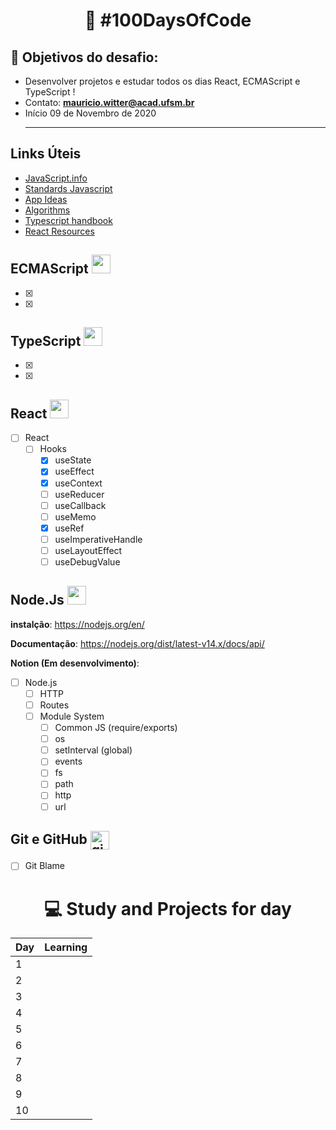 
<h1 align="center">
   🚀 #100DaysOfCode
</h1>

## 🎯 Objetivos do desafio: 
- Desenvolver projetos e estudar todos os dias React, ECMAScript e TypeScript !
- Contato:  **mauricio.witter@acad.ufsm.br** <br>
- Início 09 de Novembro de 2020 <hr>

## Links Úteis

- [JavaScript.info](https://javascript.info/)
- [Standards Javascript](https://standardjs.com/rules.html)
- [App Ideas](https://github.com/florinpop17/app-ideas)
- [Algorithms](https://github.com/trekhleb/javascript-algorithms)
- [Typescript handbook](https://jorgedacostaza.gitbook.io/typescript-pt/project/compilation-context/tsconfig)
- [React Resources](https://reactresources.com/)

## ECMAScript <img src="https://img.icons8.com/color/144/000000/javascript.png" width="30"/>
- [x] 
- [x] 

## TypeScript <img src="https://img.icons8.com/color/144/000000/typescript.png" width="30"/>
- [x] 
- [x] 

## React <img src="https://img.icons8.com/nolan/128/react-native.png" width="30"/>

- [ ] React
   - [ ] Hooks
      - [x] useState
      - [x] useEffect
      - [x] useContext
      - [ ] useReducer
      - [ ] useCallback
      - [ ] useMemo
      - [x] useRef
      - [ ] useImperativeHandle
      - [ ] useLayoutEffect
      - [ ] useDebugValue

## Node.Js <img src="https://img.icons8.com/color/144/000000/nodejs.png" width="30"/>

**instalção**: https://nodejs.org/en/ <br>

**Documentação**: https://nodejs.org/dist/latest-v14.x/docs/api/ <br>

**Notion (Em desenvolvimento)**: 

- [ ] Node.js
   - [ ] HTTP
   - [ ] Routes
   - [ ] Module System
      - [ ] Common JS (require/exports)
      - [ ] os
      - [ ] setInterval (global)
      - [ ] events
      - [ ] fs
      - [ ] path
      - [ ] http
      - [ ] url
      
 ## Git e GitHub <img align="center" src="https://github.com/laiananardi/100daysofcode/blob/master/img_readme/github.webp" alt="git e github" height="30"/> 
 
- [ ] Git Blame



 <h1 align="center">
   💻 Study and Projects for day
</h1> 

|Day        | Learning          |
| --------  | ----------------- |
| 1 |       |                   |
| 2 |       |                   |
| 3 |       |                   |
| 4 |       |                   |
| 5 |       |                   |
| 6 |       |                   |
| 7 |       |                   |
| 8 |       |                   |
| 9 |       |                   |
| 10 |      |                   |

